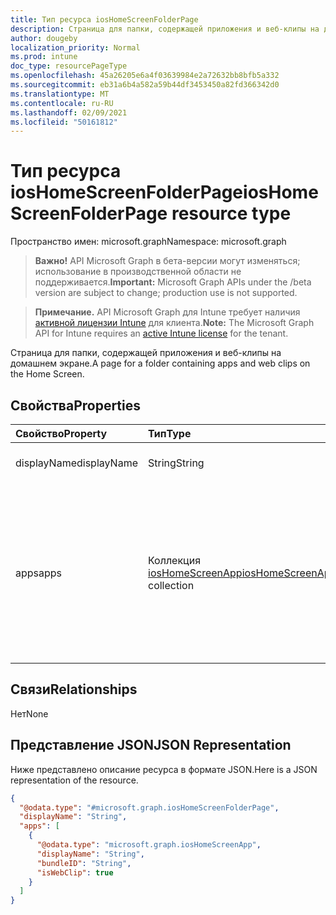 ```yaml
---
title: Тип ресурса iosHomeScreenFolderPage
description: Страница для папки, содержащей приложения и веб-клипы на домашнем экране.
author: dougeby
localization_priority: Normal
ms.prod: intune
doc_type: resourcePageType
ms.openlocfilehash: 45a26205e6a4f03639984e2a72632bb8bfb5a332
ms.sourcegitcommit: eb31a6b4a582a59b44df3453450a82fd366342d0
ms.translationtype: MT
ms.contentlocale: ru-RU
ms.lasthandoff: 02/09/2021
ms.locfileid: "50161812"
---
```

# <a name="ioshomescreenfolderpage-resource-type"></a><span data-ttu-id="6b02f-103">Тип ресурса iosHomeScreenFolderPage</span><span class="sxs-lookup"><span data-stu-id="6b02f-103">iosHomeScreenFolderPage resource type</span></span>

<span data-ttu-id="6b02f-104">Пространство имен: microsoft.graph</span><span class="sxs-lookup"><span data-stu-id="6b02f-104">Namespace: microsoft.graph</span></span>

> <span data-ttu-id="6b02f-105">**Важно!** API Microsoft Graph в бета-версии могут изменяться; использование в производственной области не поддерживается.</span><span class="sxs-lookup"><span data-stu-id="6b02f-105">**Important:** Microsoft Graph APIs under the /beta version are subject to change; production use is not supported.</span></span>

> <span data-ttu-id="6b02f-106">**Примечание.** API Microsoft Graph для Intune требует наличия [активной лицензии Intune](https://go.microsoft.com/fwlink/?linkid=839381) для клиента.</span><span class="sxs-lookup"><span data-stu-id="6b02f-106">**Note:** The Microsoft Graph API for Intune requires an [active Intune license](https://go.microsoft.com/fwlink/?linkid=839381) for the tenant.</span></span>

<span data-ttu-id="6b02f-107">Страница для папки, содержащей приложения и веб-клипы на домашнем экране.</span><span class="sxs-lookup"><span data-stu-id="6b02f-107">A page for a folder containing apps and web clips on the Home Screen.</span></span>

## <a name="properties"></a><span data-ttu-id="6b02f-108">Свойства</span><span class="sxs-lookup"><span data-stu-id="6b02f-108">Properties</span></span>
|<span data-ttu-id="6b02f-109">Свойство</span><span class="sxs-lookup"><span data-stu-id="6b02f-109">Property</span></span>|<span data-ttu-id="6b02f-110">Тип</span><span class="sxs-lookup"><span data-stu-id="6b02f-110">Type</span></span>|<span data-ttu-id="6b02f-111">Описание</span><span class="sxs-lookup"><span data-stu-id="6b02f-111">Description</span></span>|
|:---|:---|:---|
|<span data-ttu-id="6b02f-112">displayName</span><span class="sxs-lookup"><span data-stu-id="6b02f-112">displayName</span></span>|<span data-ttu-id="6b02f-113">String</span><span class="sxs-lookup"><span data-stu-id="6b02f-113">String</span></span>|<span data-ttu-id="6b02f-114">Имя страницы папки</span><span class="sxs-lookup"><span data-stu-id="6b02f-114">Name of the folder page</span></span>|
|<span data-ttu-id="6b02f-115">apps</span><span class="sxs-lookup"><span data-stu-id="6b02f-115">apps</span></span>|<span data-ttu-id="6b02f-116">Коллекция [iosHomeScreenApp](../resources/intune-deviceconfig-ioshomescreenapp.md)</span><span class="sxs-lookup"><span data-stu-id="6b02f-116">[iosHomeScreenApp](../resources/intune-deviceconfig-ioshomescreenapp.md) collection</span></span>|<span data-ttu-id="6b02f-117">Список приложений и веб-клипов, которые должны отображаться на странице в папке.</span><span class="sxs-lookup"><span data-stu-id="6b02f-117">A list of apps and web clips to appear on a page within a folder.</span></span> <span data-ttu-id="6b02f-118">Эта коллекция может содержать не более 500 элементов.</span><span class="sxs-lookup"><span data-stu-id="6b02f-118">This collection can contain a maximum of 500 elements.</span></span>|

## <a name="relationships"></a><span data-ttu-id="6b02f-119">Связи</span><span class="sxs-lookup"><span data-stu-id="6b02f-119">Relationships</span></span>
<span data-ttu-id="6b02f-120">Нет</span><span class="sxs-lookup"><span data-stu-id="6b02f-120">None</span></span>

## <a name="json-representation"></a><span data-ttu-id="6b02f-121">Представление JSON</span><span class="sxs-lookup"><span data-stu-id="6b02f-121">JSON Representation</span></span>
<span data-ttu-id="6b02f-122">Ниже представлено описание ресурса в формате JSON.</span><span class="sxs-lookup"><span data-stu-id="6b02f-122">Here is a JSON representation of the resource.</span></span>
<!-- {
  "blockType": "resource",
  "@odata.type": "microsoft.graph.iosHomeScreenFolderPage"
}
-->
``` json
{
  "@odata.type": "#microsoft.graph.iosHomeScreenFolderPage",
  "displayName": "String",
  "apps": [
    {
      "@odata.type": "microsoft.graph.iosHomeScreenApp",
      "displayName": "String",
      "bundleID": "String",
      "isWebClip": true
    }
  ]
}
```




